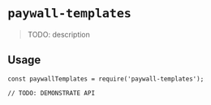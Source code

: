 # `paywall-templates`

> TODO: description

## Usage

```
const paywallTemplates = require('paywall-templates');

// TODO: DEMONSTRATE API
```
